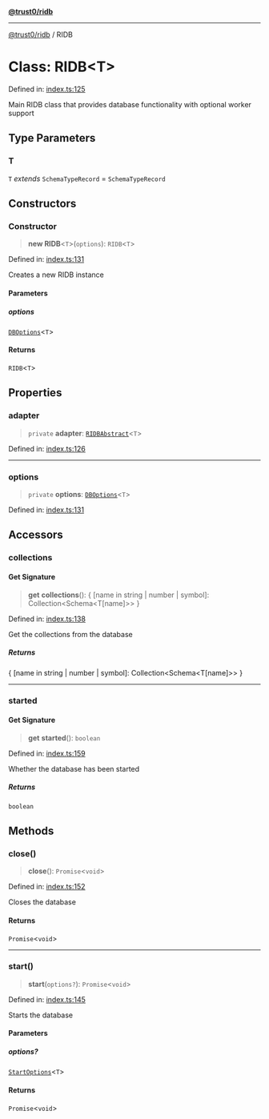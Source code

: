 [**@trust0/ridb**](../README.md)

***

[@trust0/ridb](../README.md) / RIDB

# Class: RIDB\<T\>

Defined in: [index.ts:125](https://github.com/trust0-project/RIDB/blob/de5a4094c694d51819d91971ce014aab5116343a/packages/ridb/src/index.ts#L125)

Main RIDB class that provides database functionality with optional worker support

## Type Parameters

### T

`T` *extends* `SchemaTypeRecord` = `SchemaTypeRecord`

## Constructors

### Constructor

> **new RIDB**\<`T`\>(`options`): `RIDB`\<`T`\>

Defined in: [index.ts:131](https://github.com/trust0-project/RIDB/blob/de5a4094c694d51819d91971ce014aab5116343a/packages/ridb/src/index.ts#L131)

Creates a new RIDB instance

#### Parameters

##### options

[`DBOptions`](../type-aliases/DBOptions.md)\<`T`\>

#### Returns

`RIDB`\<`T`\>

## Properties

### adapter

> `private` **adapter**: [`RIDBAbstract`](../interfaces/RIDBAbstract.md)\<`T`\>

Defined in: [index.ts:126](https://github.com/trust0-project/RIDB/blob/de5a4094c694d51819d91971ce014aab5116343a/packages/ridb/src/index.ts#L126)

***

### options

> `private` **options**: [`DBOptions`](../type-aliases/DBOptions.md)\<`T`\>

Defined in: [index.ts:131](https://github.com/trust0-project/RIDB/blob/de5a4094c694d51819d91971ce014aab5116343a/packages/ridb/src/index.ts#L131)

## Accessors

### collections

#### Get Signature

> **get** **collections**(): \{ \[name in string \| number \| symbol\]: Collection\<Schema\<T\[name\]\>\> \}

Defined in: [index.ts:138](https://github.com/trust0-project/RIDB/blob/de5a4094c694d51819d91971ce014aab5116343a/packages/ridb/src/index.ts#L138)

Get the collections from the database

##### Returns

\{ \[name in string \| number \| symbol\]: Collection\<Schema\<T\[name\]\>\> \}

***

### started

#### Get Signature

> **get** **started**(): `boolean`

Defined in: [index.ts:159](https://github.com/trust0-project/RIDB/blob/de5a4094c694d51819d91971ce014aab5116343a/packages/ridb/src/index.ts#L159)

Whether the database has been started

##### Returns

`boolean`

## Methods

### close()

> **close**(): `Promise`\<`void`\>

Defined in: [index.ts:152](https://github.com/trust0-project/RIDB/blob/de5a4094c694d51819d91971ce014aab5116343a/packages/ridb/src/index.ts#L152)

Closes the database

#### Returns

`Promise`\<`void`\>

***

### start()

> **start**(`options?`): `Promise`\<`void`\>

Defined in: [index.ts:145](https://github.com/trust0-project/RIDB/blob/de5a4094c694d51819d91971ce014aab5116343a/packages/ridb/src/index.ts#L145)

Starts the database

#### Parameters

##### options?

[`StartOptions`](../type-aliases/StartOptions.md)\<`T`\>

#### Returns

`Promise`\<`void`\>
